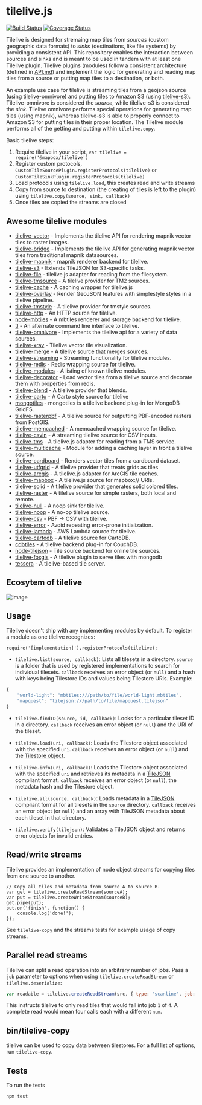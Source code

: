 # tilelive.js

[![Build Status](https://travis-ci.org/mapbox/tilelive.svg?branch=master)](https://travis-ci.org/mapbox/tilelive)
[![Coverage Status](https://coveralls.io/repos/github/mapbox/tilelive/badge.svg?branch=master)](https://coveralls.io/github/mapbox/tilelive?branch=master)

Tilelive is designed for stremaing map tiles from _sources_ (custom geographic data formats) to _sinks_ (destinations, like file systems) by providing a consistent API. This repository enables the interaction between sources and sinks and is meant to be used in tandem with at least one Tilelive plugin. Tilelive plugins (modules) follow a consistent architecture (defined in [API.md](https://github.com/mapbox/tilelive/blob/master/API.md)) and implement the logic for generating and reading map tiles from a source or putting map tiles to a destination, or both.

An example use case for tilelive is streaming tiles from a geojson source (using [tilelive-omnivore](https://github.com/mapbox/tilelive-omnivore)) and putting tiles to Amazon S3 (using [tilelive-s3](https://github.com/mapbox/tilelive-s3)). Tilelive-omnivore is considered the _source_, while tilelive-s3 is considered the _sink_. Tilelive omnivore performs special operations for generating map tiles (using mapnik), whereas tilelive-s3 is able to properly connect to Amazon S3 for putting tiles in their proper location. The Tilelive module performs all of the getting and putting within `tilelive.copy`.

Basic tilelive steps:

1. Require tilelive in your script, `var tilelive = require('@mapbox/tilelive')`
1. Register custom protocols, `CustomTileSourcePlugin.registerProtocols(tilelive)` or `CustomTileSinkPlugin.registerProtocols(tilelive)`
1. Load protocols using `tilelive.load`, this creates read and write streams
1. Copy from source to destination (the creating of tiles is left to the plugin) using `tilelive.copy(source, sink, callback)`
1. Once tiles are copied the streams are closed

## Awesome tilelive modules

- [tilelive-vector](https://github.com/mapbox/tilelive-vector) - Implements the tilelive API for rendering mapnik vector tiles to raster images.
- [tilelive-bridge](https://github.com/mapbox/tilelive-bridge) - Implements the tilelive API for generating mapnik vector tiles from traditional mapnik datasources.
- [tilelive-mapnik](https://github.com/mapbox/tilelive-mapnik) - mapnik renderer backend for tilelive.
- [tilelive-s3](https://github.com/mapbox/tilelive-s3) - Extends TileJSON for S3-specific tasks.
- [tilelive-file](https://github.com/mapbox/tilelive-file) - tilelive.js adapter for reading from the filesystem.
- [tilelive-tmsource](https://github.com/mojodna/tilelive-tmsource) - A tilelive provider for TM2 sources.
- [tilelive-cache](https://github.com/mojodna/tilelive-cache) - A caching wrapper for tilelive.js
- [tilelive-overlay](https://github.com/mapbox/tilelive-overlay) - Render GeoJSON features with simplestyle styles in a tilelive pipeline.
- [tilelive-tmstyle](https://github.com/mojodna/tilelive-tmstyle) - A tilelive provider for tmstyle sources.
- [tilelive-http](https://github.com/mojodna/tilelive-http) - An HTTP source for tilelive.
- [node-mbtiles](https://github.com/mapbox/node-mbtiles) - A mbtiles renderer and storage backend for tilelive.
- [tl](https://github.com/mojodna/tl) - An alternate command line interface to tilelive.
- [tilelive-omnivore](https://github.com/mapbox/tilelive-omnivore) - Implements the tilelive api for a variety of data sources.
- [tilelive-xray](https://github.com/mojodna/tilelive-xray) - Tilelive vector tile visualization.
- [tilelive-merge](https://github.com/mojodna/tilelive-merge) - A tilelive source that merges sources.
- [tilelive-streaming](https://github.com/mojodna/tilelive-streaming) - Streaming functionality for tilelive modules.
- [tilelive-redis](https://github.com/mapbox/tilelive-redis) - Redis wrapping source for tilelive.
- [tilelive-modules](https://github.com/mojodna/tilelive-modules) - A listing of known tilelive modules.
- [tilelive-decorator](https://github.com/mapbox/tilelive-decorator) - Load vector tiles from a tilelive source and decorate them with properties from redis.
- [tilelive-blend](https://github.com/mojodna/tilelive-blend) - A tilelive provider that blends.
- [tilelive-carto](https://github.com/mojodna/tilelive-carto) - A Carto style source for tilelive
- [mongotiles](https://github.com/vsivsi/mongotiles) - mongotiles is a tilelive backend plug-in for MongoDB GridFS.
- [tilelive-rasterpbf](https://github.com/mojodna/tilelive-rasterpbf) - A tilelive source for outputting PBF-encoded rasters from PostGIS.
- [tilelive-memcached](https://github.com/mapbox/tilelive-memcached) - A memcached wrapping source for tilelive.
- [tilelive-csvin](https://github.com/mojodna/tilelive-csvin) - A streaming tilelive source for CSV inputs.
- [tilelive-tms](https://github.com/oscarfonts/tilelive-tms) - A tilelive.js adapter for reading from a TMS service.
- [tilelive-multicache](https://github.com/mapbox/tilelive-multicache) - Module for adding a caching layer in front a tilelive source.
- [tilelive-cardboard](https://github.com/mapbox/tilelive-cardboard) - Renders vector tiles from a cardboard dataset.
- [tilelive-utfgrid](https://github.com/mojodna/tilelive-utfgrid) - A tilelive provider that treats grids as tiles
- [tilelive-arcgis](https://github.com/FuZhenn/tilelive-arcgis) - A tilelive.js adapter for ArcGIS tile caches.
- [tilelive-mapbox](https://github.com/mojodna/tilelive-mapbox) - A tilelive.js source for mapbox:// URIs.
- [tilelive-solid](https://github.com/mojodna/tilelive-solid) - A tilelive provider that generates solid colored tiles.
- [tilelive-raster](https://github.com/mojodna/tilelive-raster) - A tilelive source for simple rasters, both local and remote.
- [tilelive-null](https://github.com/mojodna/tilelive-null) - A noop sink for tilelive.
- [tilelive-noop](https://github.com/mapbox/tilelive-noop) - A no-op tilelive source.
- [tilelive-csv](https://github.com/mojodna/tilelive-csv) - PBF → CSV with tilelive.
- [tilelive-error](https://github.com/mojodna/tilelive-error) - Avoid repeating error-prone initialization.
- [tilelive-lambda](https://github.com/mojodna/tilelive-lambda) - AWS Lambda source for tilelive.
- [tilelive-cartodb](https://github.com/mojodna/tilelive-cartodb) - A tilelive source for CartoDB.
- [cdbtiles](https://github.com/vsivsi/cdbtiles) - A tilelive backend plug-in for CouchDB.
- [node-tilejson](https://github.com/mapbox/node-tilejson) - Tile source backend for online tile sources.
- [tilelive-foxgis](https://github.com/FoxGIS/tilelive-foxgis) - A tilelive plugin to serve tiles with mongodb
- [tessera](https://github.com/mojodna/tessera) - A tilelive-based tile server.

## Ecosytem of tilelive
![image](https://cloud.githubusercontent.com/assets/1522494/16645056/a8f8fff2-4453-11e6-8ba7-b9aff033f2cd.png)




## Usage

Tilelive doesn't ship with any implementing modules by default. To register a module as one tilelive recognizes:

    require('[implementation]').registerProtocols(tilelive);

* `tilelive.list(source, callback)`: Lists all tilesets in a directory. `source` is a folder that is used by registered implementations to search for individual tilesets. `callback` receives an error object (or `null`) and a hash with keys being Tilestore IDs and values being Tilestore URIs. Example:

```javascript
{
    "world-light": "mbtiles:///path/to/file/world-light.mbtiles",
    "mapquest": "tilejson:///path/to/file/mapquest.tilejson"
}
```

* `tilelive.findID(source, id, callback)`: Looks for a particular tileset ID in a directory. `callback` receives an error object (or `null`) and the URI of the tileset.


* `tilelive.load(uri, callback)`: Loads the Tilestore object associated with the specified `uri`. `callback` receives an error object (or `null`) and the [Tilestore object](API.md).

* `tilelive.info(uri, callback)`: Loads the Tilestore object associated with the specified `uri` and retrieves its metadata in a [TileJSON](http://github.com/mapbox/tilejson-spec) compliant format. `callback` receives an error object (or `null`), the metadata hash and the Tilestore object.

* `tilelive.all(source, callback)`: Loads metadata in a [TileJSON](http://github.com/mapbox/tilejson-spec) compliant format for all tilesets in the `source` directory. `callback` receives an error object (or `null`) and an array with TileJSON metadata about each tileset in that directory.

* `tilelive.verify(tilejson)`: Validates a TileJSON object and returns error objects for invalid entries.

## Read/write streams

Tilelive provides an implementation of node object streams for copying tiles from one source to another.

    // Copy all tiles and metadata from source A to source B.
    var get = tilelive.createReadStream(sourceA);
    var put = tilelive.createWriteStream(sourceB);
    get.pipe(put);
    put.on('finish', function() {
        console.log('done!');
    });

See `tilelive-copy` and the streams tests for example usage of copy streams.

## Parallel read streams

Tilelive can split a read operation into an arbitrary number of jobs. Pass a `job` parameter to options when using `tilelive.createReadStream` or `tilelive.deserialize`:

```javascript
var readable = tilelive.createReadStream(src, { type: 'scanline', job: { total: 4, num: 1 } });
```

This instructs tilelive to only read tiles that would fall into job `1` of `4`. A complete read would mean four calls each with a different `num`.

## bin/tilelive-copy

tilelive can be used to copy data between tilestores. For a full list of options, run `tilelive-copy`.

## Tests

To run the tests

    npm test
